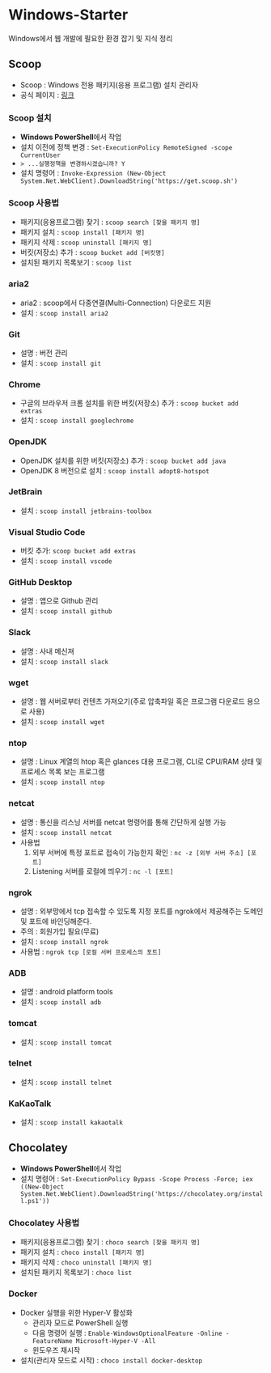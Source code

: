 # Windows-Starter
Windows에서 웹 개발에 필요한 환경 잡기 및 지식 정리

## Scoop
* Scoop : Windows 전용 패키지(응용 프로그램) 설치 관리자
* 공식 페이지 : [링크](https://scoop.sh/)

### Scoop 설치
* <b>Windows PowerShell</b>에서 작업 
* 설치 이전에 정책 변경 : `Set-ExecutionPolicy RemoteSigned -scope CurrentUser`
* `> ...실행정책을 변경하시겠습니까? Y`
* 설치 명령어 : `Invoke-Expression (New-Object System.Net.WebClient).DownloadString('https://get.scoop.sh')`

### Scoop 사용법
* 패키지(응용프로그램) 찾기 : `scoop search [찾을 패키지 명]`
* 패키지 설치 : `scoop install [패키지 명]`
* 패키지 삭제 : `scoop uninstall [패키지 명]`
* 버킷(저장소) 추가 : `scoop bucket add [버킷명]`
* 설치된 패키지 목록보기 : `scoop list`

### aria2
* aria2 : scoop에서 다중연결(Multi-Connection) 다운로드 지원
* 설치 : `scoop install aria2`

### Git
* 설명 : 버전 관리
* 설치 : `scoop install git`

### Chrome
* 구글의 브라우저 크롬 설치를 위한 버킷(저장소) 추가 : `scoop bucket add extras`
* 설치 : `scoop install googlechrome`

### OpenJDK 
* OpenJDK 설치를 위한 버킷(저장소) 추가 : `scoop bucket add java`
* OpenJDK 8 버전으로 설치 : `scoop install adopt8-hotspot`

### JetBrain 
* 설치 : `scoop install jetbrains-toolbox`

### Visual Studio Code
* 버킷 추가: `scoop bucket add extras`
* 설치 : `scoop install vscode`

### GitHub Desktop 
* 설명 : 앱으로 Github 관리 
* 설치 : `scoop install github`

### Slack
* 설명 : 사내 메신져
* 설치 : `scoop install slack`

### wget
* 설명 : 웹 서버로부터 컨텐츠 가져오기(주로 압축파일 혹은 프로그램 다운로드 용으로 사용)
* 설치 : `scoop install wget`

### ntop
* 설명 : Linux 계열의 htop 혹은 glances 대용 프로그램, CLI로 CPU/RAM 상태 및 프로세스 목록 보는 프로그램
* 설치 : `scoop install ntop`

### netcat 
* 설명 : 통신을 리스닝 서버를 netcat 명령어를 통해 간단하게 실행 가능
* 설치 : `scoop install netcat`
* 사용법
  1. 외부 서버에 특정 포트로 접속이 가능한지 확인 : `nc -z [외부 서버 주소] [포트]`
  2. Listening 서버를 로컬에 띄우기 : `nc -l [포트]`
  
### ngrok
* 설명 : 외부망에서 tcp 접속할 수 있도록 지정 포트를 ngrok에서 제공해주는 도메인 및 포트에 바인딩해준다.
* 주의 : 회원가입 필요(무료)
* 설치 : `scoop install ngrok`
* 사용법 : `ngrok tcp [로컬 서버 프로세스의 포트]`

### ADB
* 설명 : android platform tools
* 설치 : `scoop install adb`

### tomcat
* 설치 : `scoop install tomcat`

### telnet
* 설치 : `scoop install telnet`

### KaKaoTalk
* 설치 : `scoop install kakaotalk`

## Chocolatey
* <b>Windows PowerShell</b>에서 작업 
* 설치 명령어 : `Set-ExecutionPolicy Bypass -Scope Process -Force; iex ((New-Object System.Net.WebClient).DownloadString('https://chocolatey.org/install.ps1'))`

### Chocolatey 사용법
* 패키지(응용프로그램) 찾기 : `choco search [찾을 패키지 명]`
* 패키지 설치 : `choco install [패키지 명]`
* 패키지 삭제 : `choco uninstall [패키지 명]`
* 설치된 패키지 목록보기 : `choco list`

### Docker
* Docker 실행을 위한 Hyper-V 활성화 
  - 관리자 모드로 PowerShell 실행
  - 다음 명령어 실행 : `Enable-WindowsOptionalFeature -Online -FeatureName Microsoft-Hyper-V -All`
  - 윈도우즈 재시작
* 설치(관리자 모드로 시작) : `choco install docker-desktop`
